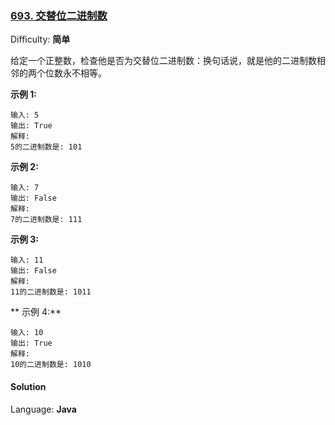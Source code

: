 ### [693\. 交替位二进制数](https://leetcode-cn.com/problems/binary-number-with-alternating-bits/)

Difficulty: **简单**


给定一个正整数，检查他是否为交替位二进制数：换句话说，就是他的二进制数相邻的两个位数永不相等。

**示例 1:**

```
输入: 5
输出: True
解释:
5的二进制数是: 101
```

**示例 2:**

```
输入: 7
输出: False
解释:
7的二进制数是: 111
```

**示例 3:**

```
输入: 11
输出: False
解释:
11的二进制数是: 1011
```

** 示例 4:**

```
输入: 10
输出: True
解释:
10的二进制数是: 1010
```


#### Solution

Language: **Java**

```java
​
```